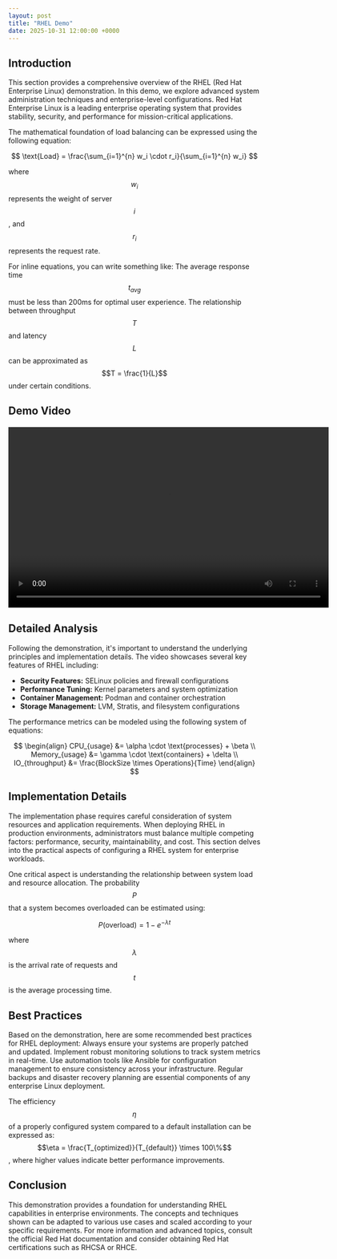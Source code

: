 ```yaml
---
layout: post
title: "RHEL Demo"
date: 2025-10-31 12:00:00 +0000
---
```


## Introduction

This section provides a comprehensive overview of the RHEL (Red Hat Enterprise Linux) demonstration. 
In this demo, we explore advanced system administration techniques and enterprise-level configurations.
Red Hat Enterprise Linux is a leading enterprise operating system that provides stability, security, 
and performance for mission-critical applications.

The mathematical foundation of load balancing can be expressed using the following equation:

$$ \text{Load} = \frac{\sum_{i=1}^{n} w_i \cdot r_i}{\sum_{i=1}^{n} w_i} $$

where $$w_i$$ represents the weight of server $$i$$, and $$r_i$$ represents the request rate.

For inline equations, you can write something like: The average response time $$t_{avg}$$ must be 
less than 200ms for optimal user experience. The relationship between throughput $$T$$ and 
latency $$L$$ can be approximated as $$T = \frac{1}{L}$$ under certain conditions.

## Demo Video

<div style="text-align: center; margin: 20px 0;">
    <video width="640" height="360" controls>
        <source src="{{ site.url }}/assets/videos/rhel-demo.mp4" type="video/mp4">
        Your browser does not support the video tag.
    </video>
</div>

## Detailed Analysis

Following the demonstration, it's important to understand the underlying principles and 
implementation details. The video showcases several key features of RHEL including:

- **Security Features:** SELinux policies and firewall configurations
- **Performance Tuning:** Kernel parameters and system optimization
- **Container Management:** Podman and container orchestration
- **Storage Management:** LVM, Stratis, and filesystem configurations

The performance metrics can be modeled using the following system of equations:

$$
\begin{align}
CPU_{usage} &= \alpha \cdot \text{processes} + \beta \\
Memory_{usage} &= \gamma \cdot \text{containers} + \delta \\
IO_{throughput} &= \frac{BlockSize \times Operations}{Time}
\end{align}
$$

## Implementation Details

The implementation phase requires careful consideration of system resources and application requirements.
When deploying RHEL in production environments, administrators must balance multiple competing factors:
performance, security, maintainability, and cost. This section delves into the practical aspects
of configuring a RHEL system for enterprise workloads.

One critical aspect is understanding the relationship between system load and resource allocation.
The probability $$P$$ that a system becomes overloaded can be estimated using:

$$ P(\text{overload}) = 1 - e^{-\lambda t} $$

where $$\lambda$$ is the arrival rate of requests and $$t$$ is the average processing time.

## Best Practices

Based on the demonstration, here are some recommended best practices for RHEL deployment:
Always ensure your systems are properly patched and updated. Implement robust monitoring solutions
to track system metrics in real-time. Use automation tools like Ansible for configuration management
to ensure consistency across your infrastructure. Regular backups and disaster recovery planning
are essential components of any enterprise Linux deployment.

The efficiency $$\eta$$ of a properly configured system compared to a default installation can be
expressed as: $$\eta = \frac{T_{optimized}}{T_{default}} \times 100\%$$, where higher values indicate
better performance improvements.

## Conclusion

This demonstration provides a foundation for understanding RHEL capabilities in enterprise environments.
The concepts and techniques shown can be adapted to various use cases and scaled according to your
specific requirements. For more information and advanced topics, consult the official Red Hat
documentation and consider obtaining Red Hat certifications such as RHCSA or RHCE.
